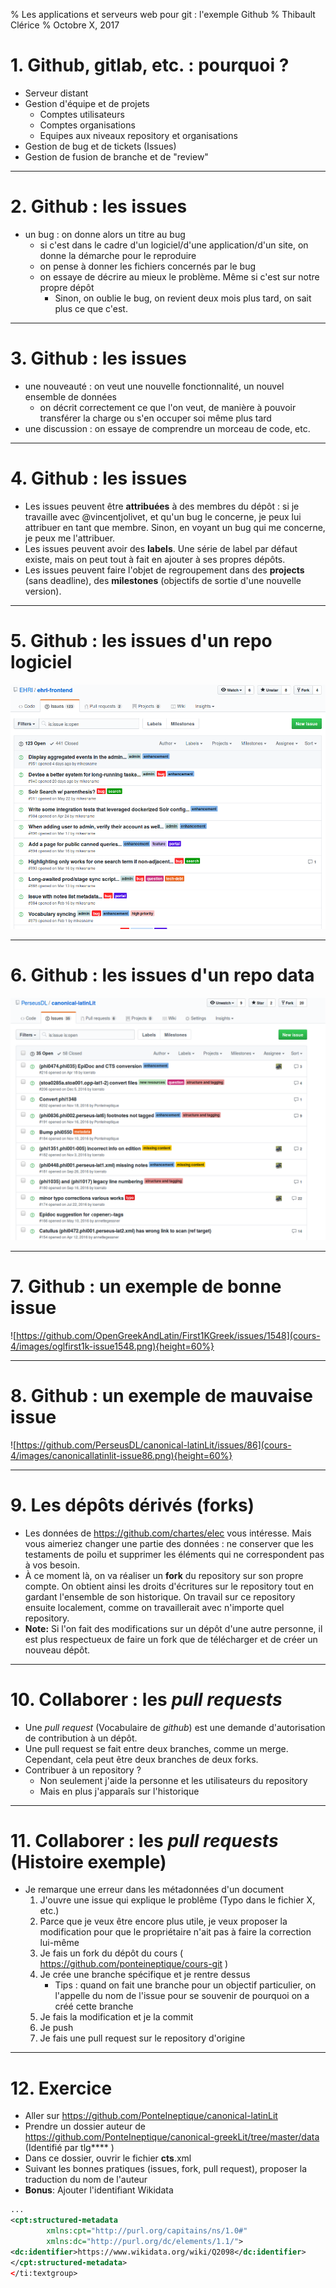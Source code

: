 % Les applications et serveurs web pour git : l'exemple Github
% Thibault Clérice
% Octobre X, 2017

# 1. Github, gitlab, etc. : pourquoi ?

- Serveur distant
- Gestion d'équipe et de projets
	- Comptes utilisateurs
	- Comptes organisations
	- Equipes aux niveaux repository et organisations
- Gestion de bug et de tickets (Issues)
- Gestion de fusion de branche et de "review"

---

# 2. Github : les issues

- un bug : on donne alors un titre au bug
	- si c'est dans le cadre d'un logiciel/d'une application/d'un site, on donne la démarche pour le reproduire 
	- on pense à donner les fichiers concernés par le bug
	- on essaye de décrire au mieux le problème. Même si c'est sur notre propre dépôt
		- Sinon, on oublie le bug, on revient deux mois plus tard, on sait plus ce que c'est.

---

# 3. Github : les issues

- une nouveauté : on veut une nouvelle fonctionnalité, un nouvel ensemble de données
	- on décrit correctement ce que l'on veut, de manière à pouvoir transférer la charge ou s'en occuper soi même plus tard
- une discussion : on essaye de comprendre un morceau de code, etc.

---

# 4. Github : les issues

- Les issues peuvent être **attribuées** à des membres du dépôt : si je travaille avec @vincentjolivet, et qu'un bug le concerne, je peux lui attribuer en tant que membre. Sinon, en voyant un bug qui me concerne, je peux me l'attribuer.
- Les issues peuvent avoir des **labels**. Une série de label par défaut existe, mais on peut tout à fait en ajouter à ses propres dépôts.
- Les issues peuvent faire l'objet de regroupement dans des **projects** (sans deadline), des **milestones** (objectifs de sortie d'une nouvelle version).

---

# 5. Github : les issues d'un repo logiciel

![Issues de github.com/EHRI/ehri-frontend](cours-4/images/ehri-issues.png)

---

# 6. Github : les issues d'un repo data

![Issues de github.com/PerseusDL/canonical-latinLit](cours-4/images/canonicallatinlit-issues.png)

---

# 7. Github : un exemple de bonne issue

![https://github.com/OpenGreekAndLatin/First1KGreek/issues/1548](cours-4/images/oglfirst1k-issue1548.png){height=60%}

---

# 8. Github : un exemple de mauvaise issue

![https://github.com/PerseusDL/canonical-latinLit/issues/86](cours-4/images/canonicallatinlit-issue86.png){height=60%}

---

# 9. Les dépôts dérivés (forks)

- Les données de https://github.com/chartes/elec vous intéresse. Mais vous aimeriez changer une partie des données : ne conserver que les testaments de poilu et supprimer les éléments qui ne correspondent pas à vos besoin.
- À ce moment là, on va réaliser un **fork** du repository sur son propre compte. On obtient ainsi les droits d'écritures sur le repository tout en gardant l'ensemble de son historique. On travail sur ce repository ensuite localement, comme on travaillerait avec n'importe quel repository.
- **Note:** Si l'on fait des modifications sur un dépôt d'une autre personne, il est plus respectueux de faire un fork que de télécharger et de créer un nouveau dépôt.

---

# 10. Collaborer : les *pull requests*

- Une *pull request* (Vocabulaire de *github*) est une demande d'autorisation de contribution à un dépôt.
- Une pull request se fait entre deux branches, comme un merge. Cependant, cela peut être deux branches de deux forks.
- Contribuer à un repository ? 
	- Non seulement j'aide la personne et les utilisateurs du repository
	- Mais en plus j'apparaîs sur l'historique

---

# 11. Collaborer : les *pull requests* (Histoire exemple)

-  Je remarque une erreur dans les métadonnées d'un document
	1. J'ouvre une issue qui explique le problême (Typo dans le fichier X, etc.)
	2. Parce que je veux être encore plus utile, je veux proposer la modification pour que le propriétaire n'ait pas à faire la correction lui-même
	3. Je fais un fork du dépôt du cours ( https://github.com/ponteineptique/cours-git )
	4. Je crée une branche spécifique et je rentre dessus
		- Tips : quand on fait une branche pour un objectif particulier, on l'appelle du nom de l'issue pour se souvenir de pourquoi on a créé cette branche
	5. Je fais la modification et je la commit
	6. Je push
	7. Je fais une pull request sur le repository d'origine

---

# 12. Exercice

- Aller sur https://github.com/PonteIneptique/canonical-latinLit 
- Prendre un dossier auteur de https://github.com/PonteIneptique/canonical-greekLit/tree/master/data (Identifié par tlg**** )
- Dans ce dossier, ouvrir le fichier __cts__.xml
- Suivant les bonnes pratiques (issues, fork, pull request), proposer la traduction du nom de l'auteur
- **Bonus**: Ajouter l'identifiant Wikidata

```xml
...
<cpt:structured-metadata
        xmlns:cpt="http://purl.org/capitains/ns/1.0#"
        xmlns:dc="http://purl.org/dc/elements/1.1/">
<dc:identifier>https://www.wikidata.org/wiki/Q2098</dc:identifier>
</cpt:structured-metadata>
</ti:textgroup>
```